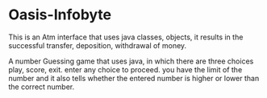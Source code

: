 # Oasis-Infobyte
This is an Atm interface that uses java classes, objects, it results in the successful transfer, deposition, withdrawal of money.

A number Guessing game that uses java, in which there are three choices play, score, exit. enter any choice to proceed. you have the limit of the number and it also tells whether the entered number is higher or lower than the correct number.
